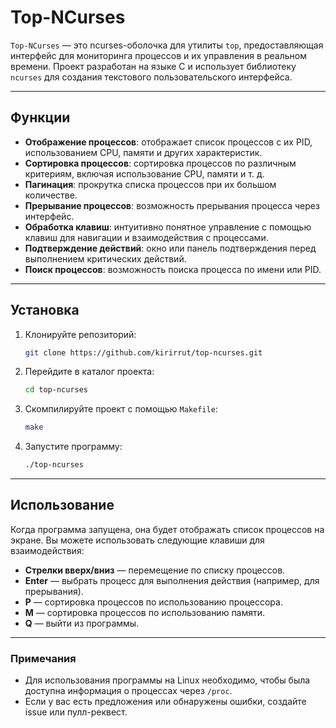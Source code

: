 
# **Top-NCurses**

`Top-NCurses` — это ncurses-оболочка для утилиты `top`, предоставляющая интерфейс для мониторинга процессов и их управления в реальном времени. Проект разработан на языке C и использует библиотеку `ncurses` для создания текстового пользовательского интерфейса.

---

## **Функции**

- **Отображение процессов**: отображает список процессов с их PID, использованием CPU, памяти и других характеристик.
- **Сортировка процессов**: сортировка процессов по различным критериям, включая использование CPU, памяти и т. д.
- **Пагинация**: прокрутка списка процессов при их большом количестве.
- **Прерывание процессов**: возможность прерывания процесса через интерфейс.
- **Обработка клавиш**: интуитивно понятное управление с помощью клавиш для навигации и взаимодействия с процессами.
- **Подтверждение действий**: окно или панель подтверждения перед выполнением критических действий.
- **Поиск процессов**: возможность поиска процесса по имени или PID.

---

## **Установка**

1. Клонируйте репозиторий:
    ```bash
    git clone https://github.com/kirirrut/top-ncurses.git
    ```

2. Перейдите в каталог проекта:
    ```bash
    cd top-ncurses
    ```

3. Скомпилируйте проект с помощью `Makefile`:
    ```bash
    make
    ```

4. Запустите программу:
    ```bash
    ./top-ncurses
    ```

---

## **Использование**

Когда программа запущена, она будет отображать список процессов на экране. Вы можете использовать следующие клавиши для взаимодействия:

- **Стрелки вверх/вниз** — перемещение по списку процессов.
- **Enter** — выбрать процесс для выполнения действия (например, для прерывания).
- **P** — сортировка процессов по использованию процессора.
- **M** — сортировка процессов по использованию памяти.
- **Q** — выйти из программы.

---

### Примечания

- Для использования программы на Linux необходимо, чтобы была доступна информация о процессах через `/proc`.
- Если у вас есть предложения или обнаружены ошибки, создайте issue или пулл-реквест.